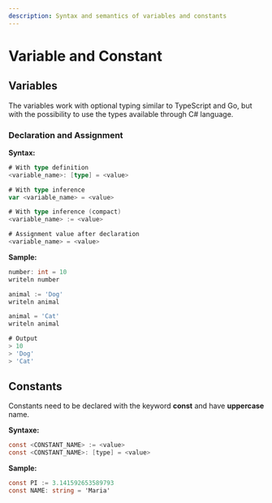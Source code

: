 ```yaml
---
description: Syntax and semantics of variables and constants
---
```


# Variable and Constant

## Variables

The variables work with optional typing similar to TypeScript and Go, but with the possibility to use the types available through C# language.

### Declaration and Assignment

&#x20;**Syntax:**

```go
# With type definition
<variable_name>: [type] = <value>

# With type inference
var <variable_name> = <value>

# With type inference (compact)
<variable_name> := <value>

# Assignment value after declaration
<variable_name> = <value>
```

**Sample:**

```go
number: int = 10
writeln number

animal := 'Dog'
writeln animal

animal = 'Cat'
writeln animal

# Output
> 10
> 'Dog'
> 'Cat'
```

## Constants

Constants need to be declared with the keyword **const** and have **uppercase** name.

**Syntaxe:**

```csharp
const <CONSTANT_NAME> := <value>
const <CONSTANT_NAME>: [type] = <value>
```

**Sample:**

```csharp
const PI := 3.141592653589793
const NAME: string = 'Maria'
```
